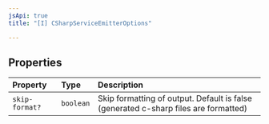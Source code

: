 ```yaml
---
jsApi: true
title: "[I] CSharpServiceEmitterOptions"

---
```

## Properties

| Property | Type | Description |
| :------ | :------ | :------ |
| `skip-format?` | `boolean` | Skip formatting of output. Default is false (generated c-sharp files are formatted) |
